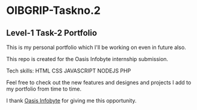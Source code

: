 # OIBGRIP-Taskno.2

## Level-1 Task-2 Portfolio

This is my personal portfolio which I'll be working on even in future also.

This repo is created for the Oasis Infobyte internship submission.

Tech skills: HTML CSS JAVASCRIPT NODEJS PHP

Feel free to check out the new features and designes and projects I add to my portfolio from time to time.

I thank [Oasis Infobyte](oasisinfobyte.io) for giving me this opportunity.
